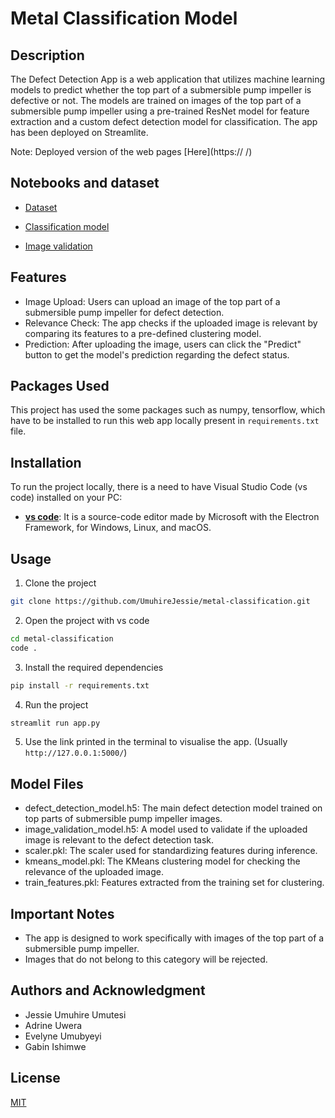 # Metal Classification Model



## Description

The Defect Detection App is a web application that utilizes machine learning models to predict whether the top part of a submersible pump impeller is defective or not. The models are trained on images of the top part of a submersible pump impeller using a pre-trained ResNet model for feature extraction and a custom defect detection model for classification. The app has been deployed on Streamlite.

Note: Deployed version of the web pages [Here](https:// /)

## Notebooks and dataset

- [Dataset](https://www.kaggle.com/datasets/ravirajsinh45/real-life-industrial-dataset-of-casting-product)

- [Classification model](https://colab.research.google.com/drive/1iNE_vqm_ldkyepU1-zqdXWsXoKWYkkuN#scrollTo=-6OFw-eLwLP7)

- [Image validation](https://colab.research.google.com/drive/1ymbm-72w7LZ7VScm497O1j8nXTO6AcK8#scrollTo=l1oNCvHDID6ehttps%3A%2F%2Fcolab.research.google.com%2Fdrive%2F1ymbm-72w7LZ7VScm497O1j8nXTO6AcK8%23scrollTo%3Dl1oNCvHDID6e)

## Features
- Image Upload: Users can upload an image of the top part of a submersible pump impeller for defect detection.
- Relevance Check: The app checks if the uploaded image is relevant by comparing its features to a pre-defined clustering model.
- Prediction: After uploading the image, users can click the "Predict" button to get the model's prediction regarding the defect status.

## Packages Used

This project has used the some packages such as numpy, tensorflow, which have to be installed to run this web app locally present in `requirements.txt` file. 

## Installation

To run the project locally, there is a need to have Visual Studio Code (vs code) installed on your PC:

- **[vs code](https://code.visualstudio.com/download)**: It is a source-code editor made by Microsoft with the Electron Framework, for Windows, Linux, and macOS.

## Usage

1. Clone the project 

``` bash
git clone https://github.com/UmuhireJessie/metal-classification.git

```

2. Open the project with vs code

``` bash
cd metal-classification
code .
```

3. Install the required dependencies

``` bash
pip install -r requirements.txt
```


4. Run the project

``` bash
streamlit run app.py
```

5. Use the link printed in the terminal to visualise the app. (Usually `http://127.0.0.1:5000/`)

## Model Files

- defect_detection_model.h5: The main defect detection model trained on top parts of submersible pump impeller images.
- image_validation_model.h5: A model used to validate if the uploaded image is relevant to the defect detection task.
- scaler.pkl: The scaler used for standardizing features during inference.
- kmeans_model.pkl: The KMeans clustering model for checking the relevance of the uploaded image.
- train_features.pkl: Features extracted from the training set for clustering.

## Important Notes
- The app is designed to work specifically with images of the top part of a submersible pump impeller.
- Images that do not belong to this category will be rejected.

## Authors and Acknowledgment

- Jessie Umuhire Umutesi
- Adrine Uwera
- Evelyne Umubyeyi
- Gabin Ishimwe

## License
[MIT](https://choosealicense.com/licenses/mit/)
